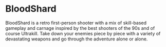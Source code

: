# BloodShard
BloodShard is a retro first-person shooter with a mix of skill-based gameplay and carnage inspired by the best shooters of the 90s and of course Ultrakill. Take down your enemies piece by piece with a variety of devastating weapons and go through the adventure alone or alone.
